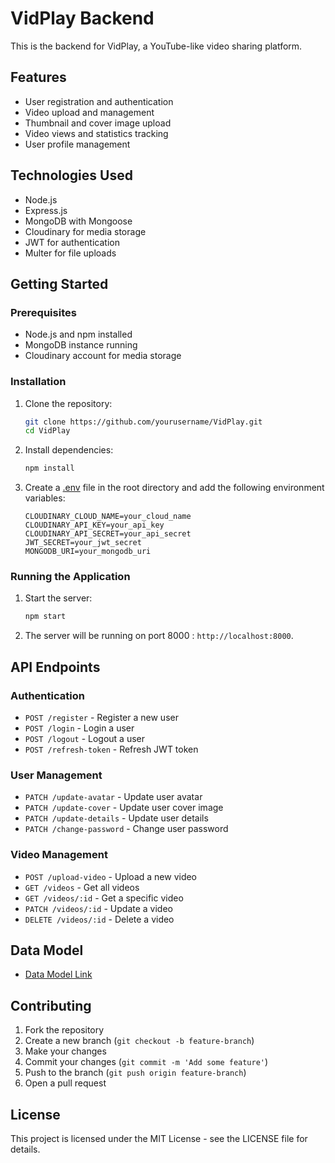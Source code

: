 # VidPlay Backend

This is the backend for VidPlay, a YouTube-like video sharing platform.

## Features

- User registration and authentication
- Video upload and management
- Thumbnail and cover image upload
- Video views and statistics tracking
- User profile management

## Technologies Used

- Node.js
- Express.js
- MongoDB with Mongoose
- Cloudinary for media storage
- JWT for authentication
- Multer for file uploads

## Getting Started

### Prerequisites

- Node.js and npm installed
- MongoDB instance running
- Cloudinary account for media storage

### Installation

1. Clone the repository:

    ```bash
    git clone https://github.com/yourusername/VidPlay.git
    cd VidPlay
    ```

2. Install dependencies:

    ```bash
    npm install
    ```

3. Create a [.env](http://_vscodecontentref_/1) file in the root directory and add the following environment variables:

    ```env
    CLOUDINARY_CLOUD_NAME=your_cloud_name
    CLOUDINARY_API_KEY=your_api_key
    CLOUDINARY_API_SECRET=your_api_secret
    JWT_SECRET=your_jwt_secret
    MONGODB_URI=your_mongodb_uri
    ```

### Running the Application

1. Start the server:

    ```bash
    npm start
    ```

2. The server will be running on port 8000 : `http://localhost:8000`.

## API Endpoints

### Authentication

- `POST /register` - Register a new user
- `POST /login` - Login a user
- `POST /logout` - Logout a user
- `POST /refresh-token` - Refresh JWT token

### User Management

- `PATCH /update-avatar` - Update user avatar
- `PATCH /update-cover` - Update user cover image
- `PATCH /update-details` - Update user details
- `PATCH /change-password` - Change user password

### Video Management

- `POST /upload-video` - Upload a new video
- `GET /videos` - Get all videos
- `GET /videos/:id` - Get a specific video
- `PATCH /videos/:id` - Update a video
- `DELETE /videos/:id` - Delete a video

## Data Model

- [Data Model Link](https://app.eraser.io/workspace/YtPqZ1VogxGy1jzIDkzj)

## Contributing

1. Fork the repository
2. Create a new branch (`git checkout -b feature-branch`)
3. Make your changes
4. Commit your changes (`git commit -m 'Add some feature'`)
5. Push to the branch (`git push origin feature-branch`)
6. Open a pull request

## License

This project is licensed under the MIT License - see the LICENSE file for details.